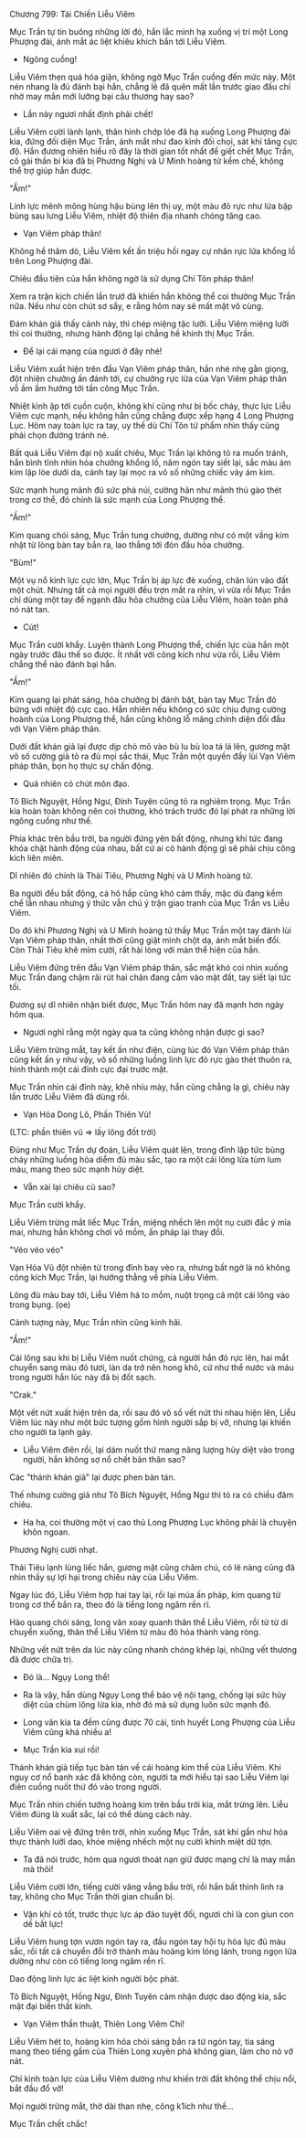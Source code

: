 




Chương 799: Tái Chiến Liễu Viêm


Mục Trần tự tin buông những lời đó, hắn lắc mình hạ xuống vị trí một Long Phượng đài, ánh mắt ác liệt khiêu khích bắn tới Liễu Viêm.

- Ngông cuồng!

Liễu Viêm thẹn quá hóa giận, không ngờ Mục Trần cuồng đến mức này. Một nén nhang là đủ đánh bại hắn, chẳng lẽ đã quên mất lần trước giao đấu chỉ nhờ may mắn mới lưỡng bại câu thương hay sao?

- Lần này ngươi nhất định phải chết!

Liễu Viêm cười lành lạnh, thân hình chớp lóe đã hạ xuống Long Phượng đài kia, đứng đối diện Mục Trần, ánh mắt như đao kình đối chọi, sát khí tăng cực độ. Hắn đương nhiên hiểu rõ đây là thời gian tốt nhất để giết chết Mục Trần, cô gái thần bí kia đã bị Phương Nghị và U Minh hoàng tử kềm chế, không thể trợ giúp hắn được.

"Ầm!"

Linh lực mênh mông hùng hậu bùng lên thị uy, một màu đỏ rực như lửa bập bùng sau lưng Liễu Viêm, nhiệt độ thiên địa nhanh chóng tăng cao.

- Vạn Viêm pháp thân!

Không hề thăm dò, Liễu Viêm kết ấn triệu hồi ngay cự nhân rực lửa khổng lồ trên Long Phượng đài.

Chiêu đầu tiên của hắn không ngờ là sử dụng Chí Tôn pháp thân!

Xem ra trận kịch chiến lần trướ đã khiến hắn không thể coi thường Mục Trần nữa. Nếu như còn chút sơ sẩy, e rằng hôm nay sẽ mất mặt vô cùng.

Đám khán giả thấy cảnh này, thì chép miệng tặc lưỡi. Liễu Viêm miệng lưỡi thì coi thường, nhưng hành động lại chẳng hề khinh thị Mục Trần.

- Để lại cái mạng của ngươi ở đây nhé!

Liễu Viêm xuất hiện trên đầu Vạn Viêm pháp thân, hắn nhè nhẹ gằn giọng, đột nhiên chưởng ấn đánh tới, cự chưởng rực lửa của Vạn Viêm pháp thân vỗ ầm ầm hướng tới tấn công Mục Trần.

Nhiệt kình ập tới cuồn cuộn, không khí cũng như bị bốc cháy, thực lực Liễu Viêm cực mạnh, nếu không hắn cũng chẳng được xếp hạng 4 Long Phượng Lục. Hôm nay toàn lực ra tay, uy thế dù Chí Tôn tứ phẩm nhìn thấy cũng phải chọn đường tránh né.

Bất quá Liễu Viêm đại nộ xuất chiêu, Mục Trần lại không tỏ ra muốn tránh, hắn bình tĩnh nhìn hỏa chưởng khổng lồ, năm ngón tay siết lại, sắc màu ám kim lập lòe dưới da, cánh tay lại mọc ra vô số những chiếc vảy ám kim.

Sức mạnh hung mãnh đủ sức phá núi, cường hãn như mãnh thú gào thét trong cơ thể, đó chính là sức mạnh của Long Phượng thể.

"Ầm!"

Kim quang chói sáng, Mục Trần tung chưởng, dường như có một vầng kim nhật từ lòng bàn tay bắn ra, lao thẳng tới đón đầu hỏa chưởng.

"Bùm!"

Một vụ nổ kình lực cực lớn, Mục Trần bị áp lực đè xuống, chân lún vào đất một chút. Nhưng tất cả mọi người đều trợn mắt ra nhìn, vì vừa rồi Mục Trần chỉ dùng một tay để ngạnh đấu hỏa chưởng của Liễu VIêm, hoàn toàn phá nó nát tan.

- Cút!

Mục Trần cười khẩy. Luyện thành Long Phượng thể, chiến lực của hắn một ngày trước đâu thể so được. Ít nhất với công kích như vừa rồi, Liễu Viêm chẳng thể nào đánh bại hắn.

"Ầm!"

Kim quang lại phát sáng, hỏa chưởng bị đánh bật, bàn tay Mục Trần đỏ bừng với nhiệt độ cực cao. Hẳn nhiên nếu không có sức chịu đựng cường hoành của Long Phượng thể, hắn cũng không lỗ mãng chính diện đối đầu với Vạn Viêm pháp thân.

Dưới đất khán giả lại được dịp chỏ mõ vào bù lu bù loa tá lả lên, gương mặt vô số cường giả tỏ ra đủ mọi sắc thái, Mục Trần một quyền đẩy lùi Vạn Viêm pháp thân, bọn họ thực sự chấn động.

- Quả nhiên có chút môn đạo.

Tô Bích Nguyệt, Hồng Ngư, Đinh Tuyên cũng tỏ ra nghiêm trọng. Mục Trần kia hoàn toàn không nên coi thường, khó trách trước đó lại phát ra những lời ngông cuồng như thế.

Phía khác trên bầu trời, ba người đứng yên bất động, nhưng khí tức đang khóa chặt hành động của nhau, bất cứ ai có hành động gì sẽ phải chịu công kích liên miên.

Dĩ nhiên đó chính là Thải Tiêu, Phương Nghị và U Minh hoàng tử.

Ba người đều bất động, cả hô hấp cũng khó cảm thấy, mặc dù đang kềm chế lẫn nhau nhưng ý thức vẫn chú ý trận giao tranh của Mục Trần vs Liễu Viêm.

Do đó khi Phương Nghị và U Minh hoàng tử thấy Mục Trần một tay đánh lùi Vạn Viêm pháp thân, nhất thời cũng giật mình chột dạ, ánh mắt biến đổi. Còn Thải Tiêu khẽ mỉm cười, rất hài lòng với màn thể hiện của hắn.

Liễu Viêm đứng trên đầu Vạn Viêm pháp thân, sắc mặt khó coi nhìn xuống Mục Trần đang chậm rãi rút hai chân đang cắm vào mặt đất, tay siết lại tức tối.

Đương sự dĩ nhiên nhận biết được, Mục Trần hôm nay đã mạnh hơn ngày hôm qua.

- Ngươi nghĩ rằng một ngày qua ta cũng không nhận được gì sao?

Liễu Viêm trừng mắt, tay kết ấn như điện, cùng lúc đó Vạn Viêm pháp thân cũng kết ấn y như vậy, vô số những luồng linh lực đỏ rực gào thét thuôn ra, hình thành một cái đỉnh cực đại trước mặt.

Mục Trần nhìn cái đỉnh này, khẽ nhíu mày, hắn cũng chẳng lạ gì, chiêu này lần trước Liễu Viêm đã dùng rồi.

- Vạn Hỏa Dong Lô, Phần Thiên Vũ!

(LTC: phần thiên vũ => lấy lông đốt trời)

Đúng như Mục Trần dự đoán, Liễu Viêm quát lên, trong đỉnh lập tức bùng cháy những luồng hỏa diễm đủ màu sắc, tạo ra một cái lông lửa tùm lum màu, mang theo sức mạnh hủy diệt.

- Vẫn xài lại chiêu cũ sao?

Mục Trần cười khẩy.

Liễu Viêm trừng mắt liếc Mục Trần, miệng nhếch lên một nụ cười đắc ý mỉa mai, nhưng hắn không chơi võ mồm, ấn pháp lại thay đổi.

"Véo véo véo"

Vạn Hỏa Vũ đột nhiên từ trong đỉnh bay vèo ra, nhưng bất ngờ là nó không công kích Mục Trần, lại hướng thẳng về phía Liễu Viêm.

Lông đủ màu bay tới, Liễu Viêm há to mồm, nuột trọng cả một cái lông vào trong bụng. (ọe)

Cảnh tượng này, Mục Trần nhìn cũng kinh hãi.

"Ầm!"

Cái lông sau khi bị Liễu Viêm nuốt chửng, cả người hắn đỏ rực lên, hai mắt chuyển sang màu đỏ tươi, làn da trở nên hong khô, cứ như thể nước và máu trong người hắn lúc này đã bị đốt sạch.

"Crak."

Một vết nứt xuất hiện trên da, rồi sau đó vô số vết nứt thi nhau hiện lên, Liễu Viêm lúc này như một bức tượng gốm hình người sắp bị vỡ, nhưng lại khiến cho người ta lạnh gáy.

- Liễu Viêm điên rồi, lại dám nuốt thứ mang năng lượng hủy diệt vào trong người, hắn không sợ nổ chết bản thân sao?

Các "thánh khán giả" lại được phen bàn tán.

Thế nhưng cường giả như Tô Bích Nguyệt, Hồng Ngư thì tỏ ra có chiều đăm chiêu.

- Ha ha, coi thường một vị cao thủ Long Phượng Lục không phải là chuyện khôn ngoan.

Phương Nghị cười nhạt.

Thải Tiêu lạnh lùng liếc hắn, gương mặt cũng chăm chú, có lẽ nàng cũng đã nhìn thấy sự lợi hại trong chiêu này của Liễu Viêm.

Ngay lúc đó, Liễu Viêm hợp hai tay lại, rồi lại múa ấn pháp, kim quang từ trong cơ thể bắn ra, theo đó là tiếng long ngâm rền rĩ.

Hào quang chói sáng, long văn xoay quanh thân thể Liễu Viêm, rồi từ từ di chuyển xuống, thân thể Liễu Viêm từ màu đỏ hóa thành vàng ròng.

Những vết nứt trên da lúc này cũng nhanh chóng khép lại, những vết thương đã được chữa trị.

- Đó là... Ngụy Long thể!

- Ra là vậy, hắn dùng Ngụy Long thể bảo vệ nội tạng, chống lại sức hủy diệt của chùm lông lửa kia, nhờ đó mà sử dụng luôn sức mạnh đó.

- Long văn kia ta đếm cũng được 70 cái, tinh huyết Long Phượng của Liễu Viêm cũng khá nhiều a!

- Mục Trần kia xui rồi!

Thánh khán giả tiếp tục bàn tán về cái hoàng kim thể của Liễu Viêm. Khi nguy cơ nổ banh xác đã không còn, người ta mới hiểu tại sao Liễu Viêm lại điên cuồng nuốt thứ đó vào trong người.

Mục Trần nhìn chiến tướng hoàng kim trên bầu trời kia, mắt trừng lên. Liễu Viêm đúng là xuất sắc, lại có thể dùng cách này.

Liễu Viêm oai vệ đứng trên trời, nhìn xuống Mục Trần, sát khí gần như hóa thực thành lưỡi dao, khóe miệng nhếch một nụ cười khinh miệt dữ tợn.

- Ta đã nói trước, hôm qua ngươi thoát nạn giữ được mạng chỉ là may mắn mà thôi!

Liễu Viêm cười lớn, tiếng cười văng vẳng bầu trời, rồi hắn bất thình lình ra tay, không cho Mục Trần thời gian chuẩn bị.

- Vận khí có tốt, trước thực lực áp đảo tuyệt đối, ngươi chỉ là con giun con dế bất lực!

Liễu Viêm hung tợn vươn ngón tay ra, đầu ngón tay hội tụ hỏa lực đủ màu sắc, rồi tất cả chuyển đổi trở thành màu hoàng kim lóng lánh, trong ngọn lửa dường như còn có tiếng long ngâm rền rĩ.

Dao động linh lực ác liệt kinh người bộc phát.

Tô Bích Nguyệt, Hồng Ngư, Đinh Tuyên cảm nhận được dao động kia, sắc mặt đại biến thất kinh.

- Vạn Viêm thần thuật, Thiên Long Viêm Chỉ!

Liễu Viêm hét to, hoàng kim hỏa chói sáng bắn ra từ ngón tay, tia sáng mang theo tiếng gầm của Thiên Long xuyên phá không gian, làm cho nó vỡ nát.

Chỉ kình toàn lực của Liễu Viêm dường như khiến trời đất không thể chịu nổi, bắt đầu đổ vỡ!

Mọi người trừng mắt, thở dài than nhẹ, công k1ich như thế...

Mục Trần chết chắc!




